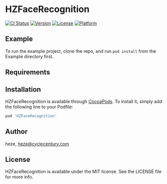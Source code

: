 # HZFaceRecognition

[![CI Status](https://img.shields.io/travis/heze/HZFaceRecognition.svg?style=flat)](https://travis-ci.org/heze/HZFaceRecognition)
[![Version](https://img.shields.io/cocoapods/v/HZFaceRecognition.svg?style=flat)](https://cocoapods.org/pods/HZFaceRecognition)
[![License](https://img.shields.io/cocoapods/l/HZFaceRecognition.svg?style=flat)](https://cocoapods.org/pods/HZFaceRecognition)
[![Platform](https://img.shields.io/cocoapods/p/HZFaceRecognition.svg?style=flat)](https://cocoapods.org/pods/HZFaceRecognition)

## Example

To run the example project, clone the repo, and run `pod install` from the Example directory first.

## Requirements

## Installation

HZFaceRecognition is available through [CocoaPods](https://cocoapods.org). To install
it, simply add the following line to your Podfile:

```ruby
pod 'HZFaceRecognition'
```

## Author

heze, heze@cyclecentury.com

## License

HZFaceRecognition is available under the MIT license. See the LICENSE file for more info.
